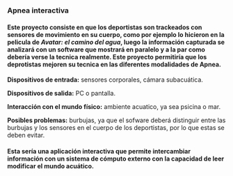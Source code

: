 ### Apnea interactiva
#### Este proyecto consiste en que los deportistas son trackeados con sensores de movimiento en su cuerpo, como por ejemplo lo hicieron en la pelicula de *Avatar: el camino del agua*, luego la información capturada se analizará con un software que mostrará en paralelo y a la par como debería verse la tecnica realmente. Este proyecto permitiría que los deprotistas mejoren su tecnica en las diferentes modalidades de Apnea.

**Dispositivos de entrada:** sensores corporales, cámara subacuática.
</p>

**Dispositivos de salida:** PC o pantalla. 
</p>

**Interacción con el mundo físico:** ambiente acuatico, ya sea psicina o mar.
</p>

**Posibles problemas:** burbujas, ya que el sofware deberá distinguir entre las burbujas y los sensores en el cuerpo de los deportistas, por lo que estas se deben evitar.

#### Esta sería una aplicación interactiva que permite intercambiar información con un sistema de cómputo externo con la capacidad de leer modificar el mundo acuático.
